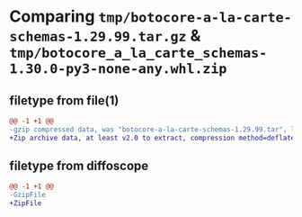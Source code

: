 # Comparing `tmp/botocore-a-la-carte-schemas-1.29.99.tar.gz` & `tmp/botocore_a_la_carte_schemas-1.30.0-py3-none-any.whl.zip`

## filetype from file(1)

```diff
@@ -1 +1 @@
-gzip compressed data, was "botocore-a-la-carte-schemas-1.29.99.tar", last modified: Sat Mar 25 01:23:13 2023, max compression
+Zip archive data, at least v2.0 to extract, compression method=deflate
```

## filetype from diffoscope

```diff
@@ -1 +1 @@
-GzipFile
+ZipFile
```

